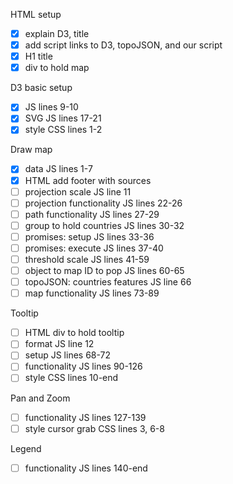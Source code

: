 HTML setup
- [x] explain D3, title
- [x] add script links to D3, topoJSON, and our script
- [x] H1 title
- [x] div to hold map

D3 basic setup
- [x] JS lines 9-10
- [x] SVG JS lines 17-21
- [x] style CSS lines 1-2

Draw map
- [x] data JS lines 1-7
- [x] HTML add footer with sources
- [ ] projection scale JS line 11
- [ ] projection functionality JS lines 22-26
- [ ] path functionality JS lines 27-29
- [ ] group to hold countries JS lines 30-32
- [ ] promises: setup JS lines 33-36
- [ ] promises: execute JS lines 37-40
- [ ] threshold scale JS lines 41-59
- [ ] object to map ID to pop JS lines 60-65
- [ ] topoJSON: countries features JS line 66
- [ ] map functionality JS lines 73-89

Tooltip
- [ ] HTML div to hold tooltip
- [ ] format JS line 12
- [ ] setup JS lines 68-72
- [ ] functionality JS lines 90-126
- [ ] style CSS lines 10-end

Pan and Zoom
- [ ] functionality JS lines 127-139
- [ ] style cursor grab CSS lines 3, 6-8

Legend
- [ ] functionality JS lines 140-end
